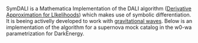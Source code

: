 SymDALI is a Mathematica Implementation of the DALI algorithm ([Derivative Approximation for LIkelihoods](https://arxiv.org/abs/1401.6892)) which makes use of
symbolic differentiation. It is beeing activelly developed to work with [gravitational waves](https://arxiv.org/abs/2203.02670). Below is an implementation of the algorithm for 
a supernova mock catalog in the w0-wa parametrization for DarkEnergy.
